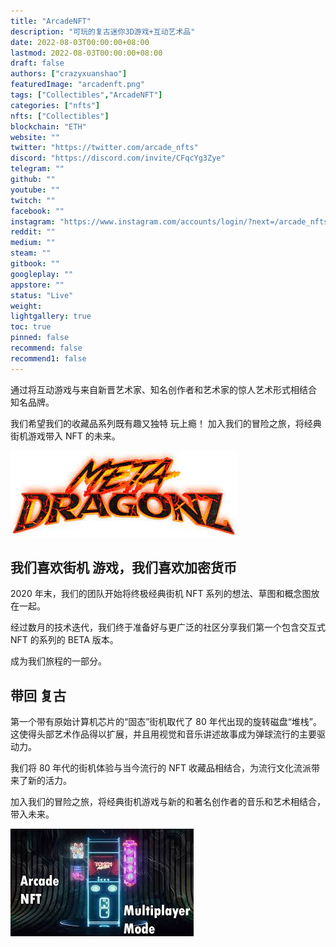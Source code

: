```yaml
---
title: "ArcadeNFT"
description: "可玩的复古迷你3D游戏+互动艺术品"
date: 2022-08-03T00:00:00+08:00
lastmod: 2022-08-03T00:00:00+08:00
draft: false
authors: ["crazyxuanshao"]
featuredImage: "arcadenft.png"
tags: ["Collectibles","ArcadeNFT"]
categories: ["nfts"]
nfts: ["Collectibles"]
blockchain: "ETH"
website: ""
twitter: "https://twitter.com/arcade_nfts"
discord: "https://discord.com/invite/CFqcYg3Zye"
telegram: ""
github: ""
youtube: ""
twitch: ""
facebook: ""
instagram: "https://www.instagram.com/accounts/login/?next=/arcade_nfts/"
reddit: ""
medium: ""
steam: ""
gitbook: ""
googleplay: ""
appstore: ""
status: "Live"
weight: 
lightgallery: true
toc: true
pinned: false
recommend: false
recommend1: false
---
```

<p>通过将互动游戏与来自新晋艺术家、知名创作者和艺术家的惊人艺术形式相结合 知名品牌。</p>
<p>我们希望我们的收藏品系列既有趣又独特 玩上瘾！ 加入我们的冒险之旅，将经典街机游戏带入 NFT 的未来。</p>

![dadasd](dadasd.png)

## 我们喜欢街机 游戏，我们喜欢加密货币

2020 年末，我们的团队开始将终极经典街机 NFT 系列的想法、草图和概念图放在一起。

经过数月的技术迭代，我们终于准备好与更广泛的社区分享我们第一个包含交互式 NFT 的系列的 BETA 版本。

成为我们旅程的一部分。

## 带回 复古

第一个带有原始计算机芯片的“固态”街机取代了 80 年代出现的旋转磁盘“堆栈”。这使得头部艺术作品得以扩展，并且用视觉和音乐讲述故事成为弹球流行的主要驱动力。

我们将 80 年代的街机体验与当今流行的 NFT 收藏品相结合，为流行文化流派带来了新的活力。

加入我们的冒险之旅，将经典街机游戏与新的和著名创作者的音乐和艺术相结合，带入未来。

![ds](ds.png)